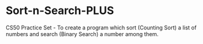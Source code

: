 # Sort-n-Search-PLUS
CS50 Practice Set - To create a program which sort (Counting Sort) a list of numbers and search (Binary Search) a number among them.
